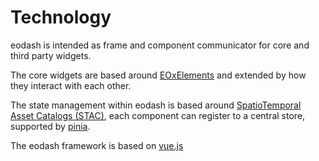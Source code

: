 # Technology

eodash is intended as frame and component communicator for core and third party widgets.

The core widgets are based around [EOxElements](https://eox-a.github.io/EOxElements/) and extended by how they interact with each other. 

The state management within eodash is based around [SpatioTemporal Asset Catalogs (STAC)](https://stacspec.org), each component can register to a central store, supported by [pinia](https://pinia.vuejs.org/).

The eodash framework is based on [vue.js](https://vuejs.org/) 